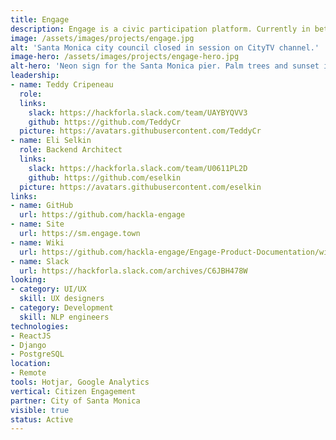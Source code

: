 ```yaml
---
title: Engage
description: Engage is a civic participation platform. Currently in beta, Engage makes it easier for residents of Santa Monica, CA to offer their feedback on policy issues that City Council is considering. Engage aims to increase access for community stakeholders who are unable to attend public meetings or may otherwise feel unheard by their local government.
image: /assets/images/projects/engage.jpg
alt: 'Santa Monica city council closed in session on CityTV channel.'
image-hero: /assets/images/projects/engage-hero.jpg
alt-hero: 'Neon sign for the Santa Monica pier. Palm trees and sunset in the background.'
leadership:
- name: Teddy Cripeneau
  role: 
  links:
    slack: https://hackforla.slack.com/team/UAYBYQVV3
    github: https://github.com/TeddyCr
  picture: https://avatars.githubusercontent.com/TeddyCr
- name: Eli Selkin
  role: Backend Architect
  links:
    slack: https://hackforla.slack.com/team/U0611PL2D
    github: https://github.com/eselkin
  picture: https://avatars.githubusercontent.com/eselkin
links:
- name: GitHub
  url: https://github.com/hackla-engage
- name: Site
  url: https://sm.engage.town
- name: Wiki
  url: https://github.com/hackla-engage/Engage-Product-Documentation/wiki
- name: Slack
  url: https://hackforla.slack.com/archives/C6JBH478W
looking:
- category: UI/UX
  skill: UX designers
- category: Development
  skill: NLP engineers
technologies:
- ReactJS
- Django
- PostgreSQL
location:
- Remote
tools: Hotjar, Google Analytics
vertical: Citizen Engagement
partner: City of Santa Monica
visible: true
status: Active
---
```


